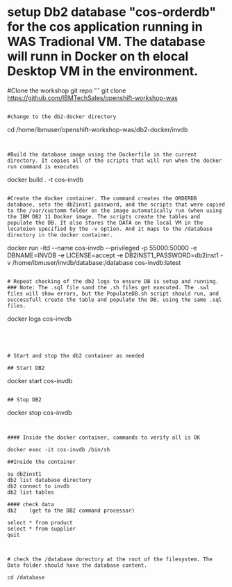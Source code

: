 # setup Db2 database "cos-orderdb" for the cos application running in WAS Tradional VM. The database will runn in Docker on th elocal Desktop VM in the environment. 


#Clone the workshop git repo
'''
git clone https://github.com/IBMTechSales/openshift-workshop-was
```

#change to the db2-docker directory
```
cd /home/ibmuser/openshift-workshop-was/db2-docker/invdb
```


#Build the database image using the Dockerfile in the current directory. It copies all of the scripts that will run when the docker run command is executes 
```
docker build . -t cos-invdb
```

#Create the docker container. The command creates the ORDERDB database, sets the db2inst1 password, and the scripts that were copied to the /var/customm folder on the image automatically run (when using the IBM DB2 11 Docker image. The scripts create the tables and populate the DB. It also stores the DATA on the local VM in the locateion specified by the -v option. And it maps to the /database directory in the docker container. 
```
docker run -itd --name cos-invdb --privileged -p 55000:50000 -e DBNAME=INVDB -e LICENSE=accept -e DB2INST1_PASSWORD=db2inst1 -v /home/ibmuser/invdb/database:/database  cos-invdb:latest
```

# Repeat checking of the db2 logs to ensure DB is setup and running. 
### Note: The .sql file sand the .sh files get executed. The .swl files will show errors, but the PopulateDB.sh script should run, and successfull create the table and populate the DB, using the same .sql files. 
```
docker logs cos-invdb
```




# Start and stop the db2 container as needed 

## Start DB2
```
docker start cos-invdb
```

## Stop DB2
```
docker stop cos-invdb
```


#### Inside the docker container, commands to verify all is OK 

docker exec -it cos-invdb /bin/sh

##Inside the container 

su db2inst1
db2 list database directory
db2 connect to invdb
db2 list tables

#### check data
db2    (get to the DB2 command processor) 

select * from product
select * from supplier
quit



# check the /database dorectory at the root of the filesystem. The Data folder should have the database content. 

cd /database












